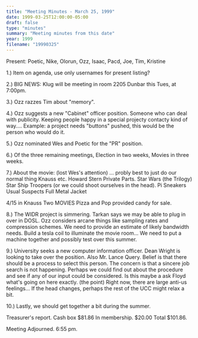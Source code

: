 ```yaml
---
title: "Meeting Minutes - March 25, 1999"
date: 1999-03-25T12:00:00-05:00
draft: false
type: "minutes"
summary: "Meeting minutes from this date"
year: 1999
filename: "19990325"
---
```


Present: Poetic, Nike, Olorun, Ozz, Isaac, Pacd, Joe, Tim, Kristine </p><p>
</p><p>
</p><p>
</p><p>
</p><p>
1.) Item on agenda, use only usernames for present listing?   </p><p>
2.) BIG NEWS: Klug will be meeting in room 2205 Dunbar this Tues, at 7:00pm. </p><p>
3.) Ozz razzes Tim about "memory". </p><p>
4.) Ozz suggests a new "Cabinet" officer position.  Someone who can deal with publicity.  Keeping people happy in a special projecty contacty kind of way.... Example: a project needs "buttons" pushed, this would be the person who would do it. </p><p>
5.) Ozz nominated Wes and Poetic for the "PR" position.   </p><p>
6.) Of the three remaining meetings, Election in two weeks, Movies in three weeks. </p><p>
7.) About the movie: (lost Wes's attention) ... probly best to just do our normal thing Knauss etc.   Howard Stern Private Parts. Star Wars (the Trilogy) Star Ship Troopers (or we could shoot ourselves in the head). Pi Sneakers Usual Suspects Full Metal Jacket </p><p>
4/15 in Knauss Two MOVIES Pizza and Pop provided candy for sale. </p><p>
8.) The WIDR project is simmering.  Tarkan says we may be able to plug in over in DOSL.  Ozz considers arcane things like sampling rates and compression schemes.  We need to provide an estimate of likely bandwidth needs.  Build a tesla coil to illuminate the movie room...  We need to put a machine together and possibly test over this summer. </p><p>
9.)  University seeks a new  computer information officer.  Dean Wright is looking to take over the position.  Also Mr. Lance Query.  Belief is that there should be a process to select this person.  The concern is that a sincere job search is not happening.  Perhaps we could find out about the procedure and see if any of our input could be considered.  Is this maybe a ask Floyd what's going on here exactly. (the point) Right now, there are large anti-us feelings...  If the head changes, perhaps the rest of the UCC might relax a bit. </p><p>
</p><p>
10.) Lastly, we should get together a bit during the summer. </p><p>
</p><p>
Treasurer's report. Cash box 	$81.86 In membership.	$20.00 Total 		$101.86. </p><p>
Meeting Adjourned. 6:55 pm. </p><p>
</p><p>
</p><p>
     </p><p>
</p>

